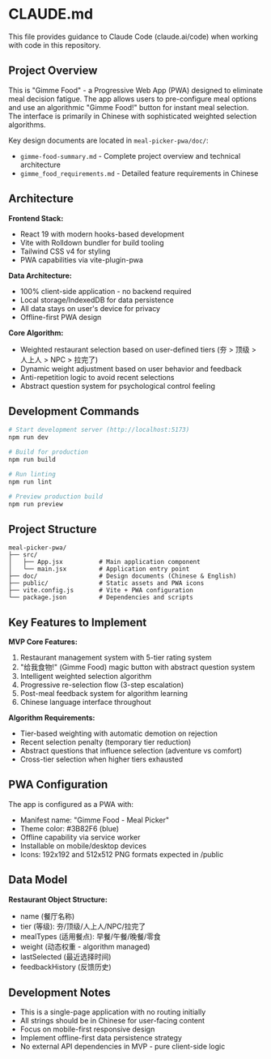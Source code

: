 # CLAUDE.md

This file provides guidance to Claude Code (claude.ai/code) when working with code in this repository.

## Project Overview

This is "Gimme Food" - a Progressive Web App (PWA) designed to eliminate meal decision fatigue. The app allows users to pre-configure meal options and use an algorithmic "Gimme Food!" button for instant meal selection. The interface is primarily in Chinese with sophisticated weighted selection algorithms.

Key design documents are located in `meal-picker-pwa/doc/`:
- `gimme-food-summary.md` - Complete project overview and technical architecture
- `gimme_food_requirements.md` - Detailed feature requirements in Chinese

## Architecture

**Frontend Stack:**
- React 19 with modern hooks-based development
- Vite with Rolldown bundler for build tooling
- Tailwind CSS v4 for styling
- PWA capabilities via vite-plugin-pwa

**Data Architecture:**
- 100% client-side application - no backend required
- Local storage/IndexedDB for data persistence
- All data stays on user's device for privacy
- Offline-first PWA design

**Core Algorithm:**
- Weighted restaurant selection based on user-defined tiers (夯 > 顶级 > 人上人 > NPC > 拉完了)
- Dynamic weight adjustment based on user behavior and feedback
- Anti-repetition logic to avoid recent selections
- Abstract question system for psychological control feeling

## Development Commands

```bash
# Start development server (http://localhost:5173)
npm run dev

# Build for production
npm run build

# Run linting
npm run lint

# Preview production build
npm run preview
```

## Project Structure

```
meal-picker-pwa/
├── src/
│   ├── App.jsx          # Main application component
│   └── main.jsx         # Application entry point
├── doc/                 # Design documents (Chinese & English)
├── public/              # Static assets and PWA icons
├── vite.config.js       # Vite + PWA configuration
└── package.json         # Dependencies and scripts
```

## Key Features to Implement

**MVP Core Features:**
1. Restaurant management system with 5-tier rating system
2. "给我食物!" (Gimme Food) magic button with abstract question system
3. Intelligent weighted selection algorithm
4. Progressive re-selection flow (3-step escalation)
5. Post-meal feedback system for algorithm learning
6. Chinese language interface throughout

**Algorithm Requirements:**
- Tier-based weighting with automatic demotion on rejection
- Recent selection penalty (temporary tier reduction)
- Abstract questions that influence selection (adventure vs comfort)
- Cross-tier selection when higher tiers exhausted

## PWA Configuration

The app is configured as a PWA with:
- Manifest name: "Gimme Food - Meal Picker"
- Theme color: #3B82F6 (blue)
- Offline capability via service worker
- Installable on mobile/desktop devices
- Icons: 192x192 and 512x512 PNG formats expected in /public

## Data Model

**Restaurant Object Structure:**
- name (餐厅名称)
- tier (等级): 夯/顶级/人上人/NPC/拉完了
- mealTypes (适用餐点): 早餐/午餐/晚餐/零食
- weight (动态权重 - algorithm managed)
- lastSelected (最近选择时间)
- feedbackHistory (反馈历史)

## Development Notes

- This is a single-page application with no routing initially
- All strings should be in Chinese for user-facing content
- Focus on mobile-first responsive design
- Implement offline-first data persistence strategy
- No external API dependencies in MVP - pure client-side logic